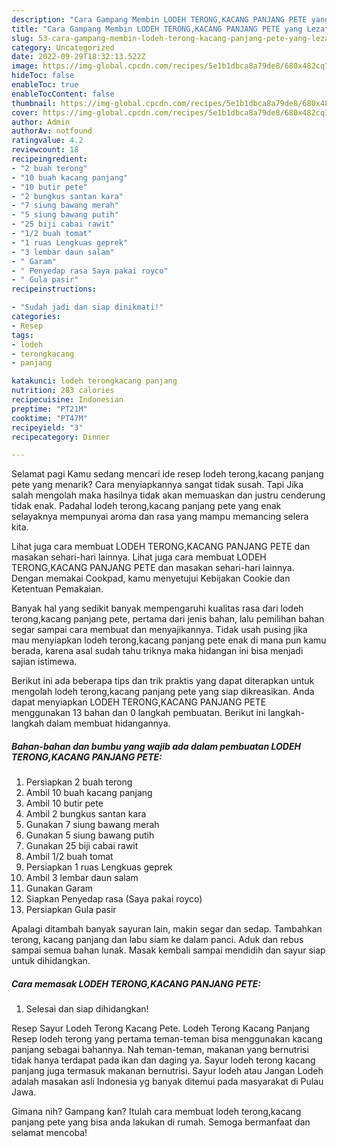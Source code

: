```yaml
---
description: "Cara Gampang Membin LODEH TERONG,KACANG PANJANG PETE yang Lezat}"
title: "Cara Gampang Membin LODEH TERONG,KACANG PANJANG PETE yang Lezat}"
slug: 53-cara-gampang-membin-lodeh-terong-kacang-panjang-pete-yang-lezat
category: Uncategorized
date: 2022-09-29T18:32:13.522Z
image: https://img-global.cpcdn.com/recipes/5e1b1dbca8a79de8/680x482cq70/lodeh-terongkacang-panjang-pete-foto-resep-utama.jpg
hideToc: false
enableToc: true
enableTocContent: false
thumbnail: https://img-global.cpcdn.com/recipes/5e1b1dbca8a79de8/680x482cq70/lodeh-terongkacang-panjang-pete-foto-resep-utama.jpg
cover: https://img-global.cpcdn.com/recipes/5e1b1dbca8a79de8/680x482cq70/lodeh-terongkacang-panjang-pete-foto-resep-utama.jpg
author: Admin
authorAv: notfound
ratingvalue: 4.2
reviewcount: 18
recipeingredient:
- "2 buah terong"
- "10 buah kacang panjang"
- "10 butir pete"
- "2 bungkus santan kara"
- "7 siung bawang merah"
- "5 siung bawang putih"
- "25 biji cabai rawit"
- "1/2 buah tomat"
- "1 ruas Lengkuas geprek"
- "3 lembar daun salam"
- " Garam"
- " Penyedap rasa Saya pakai royco"
- " Gula pasir"
recipeinstructions:

- "Sudah jadi dan siap dinikmati!"
categories:
- Resep
tags:
- lodeh
- terongkacang
- panjang

katakunci: lodeh terongkacang panjang 
nutrition: 283 calories
recipecuisine: Indonesian
preptime: "PT21M"
cooktime: "PT47M"
recipeyield: "3"
recipecategory: Dinner

---
```



Selamat pagi Kamu sedang mencari ide resep lodeh terong,kacang panjang pete yang menarik? Cara menyiapkannya sangat tidak susah. Tapi Jika salah mengolah maka hasilnya tidak akan memuaskan dan justru cenderung tidak enak. Padahal lodeh terong,kacang panjang pete yang enak selayaknya mempunyai aroma dan rasa yang mampu memancing selera kita.


Lihat juga cara membuat LODEH TERONG,KACANG PANJANG PETE dan masakan sehari-hari lainnya. Lihat juga cara membuat LODEH TERONG,KACANG PANJANG PETE dan masakan sehari-hari lainnya. Dengan memakai Cookpad, kamu menyetujui Kebijakan Cookie dan Ketentuan Pemakaian.

Banyak hal yang sedikit banyak mempengaruhi kualitas rasa dari lodeh terong,kacang panjang pete, pertama dari jenis bahan, lalu pemilihan bahan segar sampai cara membuat dan menyajikannya. Tidak usah pusing jika mau menyiapkan lodeh terong,kacang panjang pete enak di mana pun kamu berada, karena asal sudah tahu triknya maka hidangan ini bisa menjadi sajian istimewa.


Berikut ini ada beberapa tips dan trik praktis yang dapat diterapkan untuk mengolah lodeh terong,kacang panjang pete yang siap dikreasikan. Anda dapat menyiapkan LODEH TERONG,KACANG PANJANG PETE menggunakan 13 bahan dan 0 langkah pembuatan. Berikut ini langkah-langkah dalam membuat hidangannya.

<!--inarticleads1-->

##### Bahan-bahan dan bumbu yang wajib ada dalam pembuatan LODEH TERONG,KACANG PANJANG PETE:

1. Persiapkan 2 buah terong
1. Ambil 10 buah kacang panjang
1. Ambil 10 butir pete
1. Ambil 2 bungkus santan kara
1. Gunakan 7 siung bawang merah
1. Gunakan 5 siung bawang putih
1. Gunakan 25 biji cabai rawit
1. Ambil 1/2 buah tomat
1. Persiapkan 1 ruas Lengkuas geprek
1. Ambil 3 lembar daun salam
1. Gunakan  Garam
1. Siapkan  Penyedap rasa (Saya pakai royco)
1. Persiapkan  Gula pasir


Apalagi ditambah banyak sayuran lain, makin segar dan sedap. Tambahkan terong, kacang panjang dan labu siam ke dalam panci. Aduk dan rebus sampai semua bahan lunak. Masak kembali sampai mendidih dan sayur siap untuk dihidangkan. 

<!--inarticleads2-->

##### Cara memasak LODEH TERONG,KACANG PANJANG PETE:


1. Selesai dan siap dihidangkan!

Resep Sayur Lodeh Terong Kacang Pete. Lodeh Terong Kacang Panjang Resep lodeh terong yang pertama teman-teman bisa menggunakan kacang panjang sebagai bahannya. Nah teman-teman, makanan yang bernutrisi tidak hanya terdapat pada ikan dan daging ya. Sayur lodeh terong kacang panjang juga termasuk makanan bernutrisi. Sayur lodeh atau Jangan Lodeh adalah masakan asli Indonesia yg banyak ditemui pada masyarakat di Pulau Jawa. 

Gimana nih? Gampang kan? Itulah cara membuat lodeh terong,kacang panjang pete yang bisa anda lakukan di rumah. Semoga bermanfaat dan selamat mencoba!
